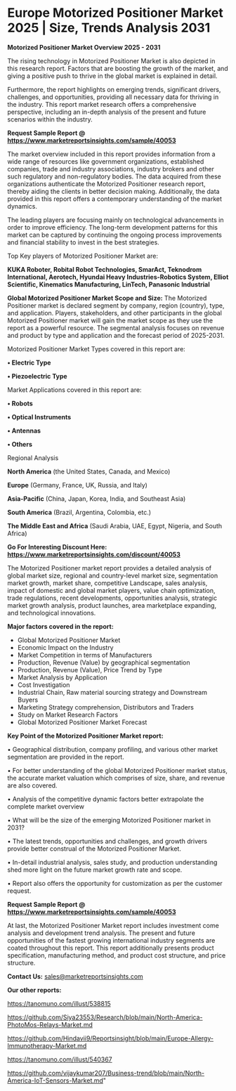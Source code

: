 # Europe Motorized Positioner Market 2025 | Size, Trends Analysis 2031

<Strong> Motorized Positioner Market Overview 2025 - 2031</strong>

The rising technology in Motorized Positioner Market is also depicted in this research report. Factors that are boosting the growth of the market, and giving a positive push to thrive in the global market is explained in detail.

Furthermore, the report highlights on emerging trends, significant drivers, challenges, and opportunities, providing all necessary data for thriving in the industry. This report market research offers a comprehensive perspective, including an in-depth analysis of the present and future scenarios within the industry.

<strong>Request Sample Report @ <a href=https://www.marketreportsinsights.com/sample/40053>https://www.marketreportsinsights.com/sample/40053</a></strong>

The market overview included in this report provides information from a wide range of resources like government organizations, established companies, trade and industry associations, industry brokers and other such regulatory and non-regulatory bodies. The data acquired from these organizations authenticate the Motorized Positioner research report, thereby aiding the clients in better decision making. Additionally, the data provided in this report offers a contemporary understanding of the market dynamics.

The leading players are focusing mainly on technological advancements in order to improve efficiency. The long-term development patterns for this market can be captured by continuing the ongoing process improvements and financial stability to invest in the best strategies.

Top Key players of Motorized Positioner Market are:

<strong>KUKA Roboter, Robital Robot Technologies, SmarAct, Teknodrom International, Aerotech, Hyundai Heavy Industries-Robotics System, Elliot Scientific, Kinematics Manufacturing, LinTech, Panasonic Industrial</strong>

<strong><b>Global Motorized Positioner Market Scope and Size:</b></strong>
The Motorized Positioner market is declared segment by company, region (country), type, and application. Players, stakeholders, and other participants in the global Motorized Positioner market will gain the market scope as they use the report as a powerful resource. The segmental analysis focuses on revenue and product by type and application and the forecast period of 2025-2031.

Motorized Positioner Market Types covered in this report are:

<strong>•  Electric Type

•  Piezoelectric Type</strong>

Market Applications covered in this report are:

<strong>•  Robots

•  Optical Instruments

•  Antennas

•  Others</strong> 

Regional Analysis

<strong>North America</strong> (the United States, Canada, and Mexico)

<strong>Europe</strong> (Germany, France, UK, Russia, and Italy)

<strong>Asia-Pacific</strong> (China, Japan, Korea, India, and Southeast Asia)

<strong>South America</strong> (Brazil, Argentina, Colombia, etc.)

<strong>The Middle East and Africa</strong> (Saudi Arabia, UAE, Egypt, Nigeria, and South Africa)

<strong>Go For Interesting Discount Here: <a href=https://www.marketreportsinsights.com/discount/40053>https://www.marketreportsinsights.com/discount/40053</a></strong>

The Motorized Positioner market report provides a detailed analysis of global market size, regional and country-level market size, segmentation market growth, market share, competitive Landscape, sales analysis, impact of domestic and global market players, value chain optimization, trade regulations, recent developments, opportunities analysis, strategic market growth analysis, product launches, area marketplace expanding, and technological innovations.

<strong><b>Major factors covered in the report:</b></strong>
<ul>
  <li>Global Motorized Positioner Market </li>
  <li>Economic Impact on the Industry</li>
  <li>Market Competition in terms of Manufacturers</li>
  <li>Production, Revenue (Value) by geographical segmentation</li>
  <li>Production, Revenue (Value), Price Trend by Type</li>
  <li>Market Analysis by Application</li>
  <li>Cost Investigation</li>
  <li>Industrial Chain, Raw material sourcing strategy and Downstream Buyers</li>
  <li>Marketing Strategy comprehension, Distributors and Traders</li>
  <li>Study on Market Research Factors</li>
  <li>Global Motorized Positioner Market Forecast</li>
</ul>

<strong><b>Key Point of the Motorized Positioner Market report:</b></strong>

• Geographical distribution, company profiling, and various other market segmentation are provided in the report.

• For better understanding of the global Motorized Positioner market status, the accurate market valuation which comprises of size, share, and revenue are also covered.

• Analysis of the competitive dynamic factors better extrapolate the complete market overview

• What will be the size of the emerging Motorized Positioner market in 2031?

• The latest trends, opportunities and challenges, and growth drivers provide better construal of the Motorized Positioner Market.

• In-detail industrial analysis, sales study, and production understanding shed more light on the future market growth rate and scope.

• Report also offers the opportunity for customization as per the customer request.

<strong>Request Sample Report @ <a href=https://www.marketreportsinsights.com/sample/40053>https://www.marketreportsinsights.com/sample/40053</a></strong>

At last, the Motorized Positioner Market report includes investment come analysis and development trend analysis. The present and future opportunities of the fastest growing international industry segments are coated throughout this report. This report additionally presents product specification, manufacturing method, and product cost structure, and price structure.

<strong>Contact Us:</strong>
sales@marketreportsinsights.com

<strong>Our other reports:</strong>

<a href=https://tanomuno.com/illust/538815>https://tanomuno.com/illust/538815</a>

<a href=https://github.com/Siya23553/Research/blob/main/North-America-PhotoMos-Relays-Market.md>https://github.com/Siya23553/Research/blob/main/North-America-PhotoMos-Relays-Market.md</a>

<a href=https://github.com/Hindavii9/Reportsinsight/blob/main/Europe-Allergy-Immunotherapy-Market.md>https://github.com/Hindavii9/Reportsinsight/blob/main/Europe-Allergy-Immunotherapy-Market.md</a>

<a href=https://tanomuno.com/illust/540367>https://tanomuno.com/illust/540367</a>

<a href=https://github.com/vijaykumar207/Business-trend/blob/main/North-America-IoT-Sensors-Market.md>https://github.com/vijaykumar207/Business-trend/blob/main/North-America-IoT-Sensors-Market.md</a>"

